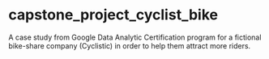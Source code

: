 # capstone_project_cyclist_bike
A case study from Google Data Analytic Certification program for a fictional bike-share company (Cyclistic) in order to help them attract more riders. 
